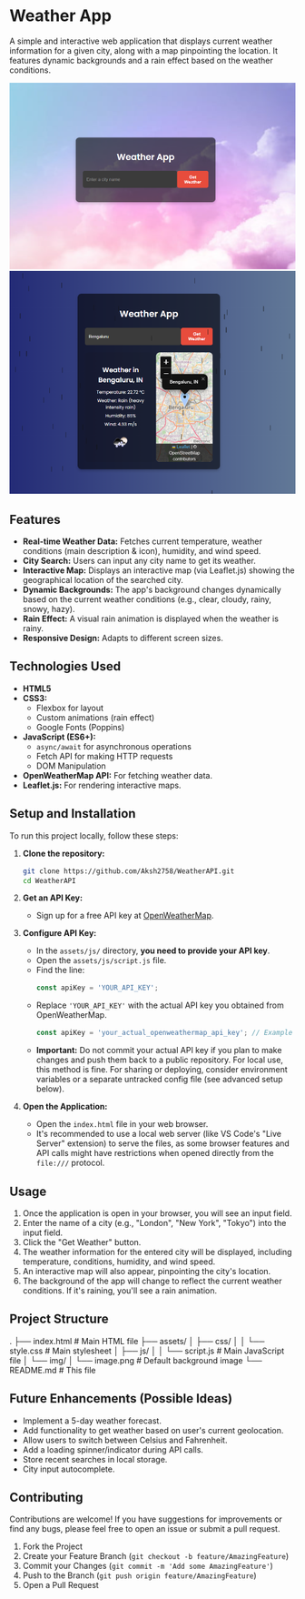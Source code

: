 # Weather App

A simple and interactive web application that displays current weather information for a given city, along with a map pinpointing the location. It features dynamic backgrounds and a rain effect based on the weather conditions.

![Weather App Screenshot](assets/img/output.png)
![Weather App Screenshot](assets/img/Sample.png)

## Features

*   **Real-time Weather Data:** Fetches current temperature, weather conditions (main description & icon), humidity, and wind speed.
*   **City Search:** Users can input any city name to get its weather.
*   **Interactive Map:** Displays an interactive map (via Leaflet.js) showing the geographical location of the searched city.
*   **Dynamic Backgrounds:** The app's background changes dynamically based on the current weather conditions (e.g., clear, cloudy, rainy, snowy, hazy).
*   **Rain Effect:** A visual rain animation is displayed when the weather is rainy.
*   **Responsive Design:** Adapts to different screen sizes.

## Technologies Used

*   **HTML5**
*   **CSS3:**
    *   Flexbox for layout
    *   Custom animations (rain effect)
    *   Google Fonts (Poppins)
*   **JavaScript (ES6+):**
    *   `async/await` for asynchronous operations
    *   Fetch API for making HTTP requests
    *   DOM Manipulation
*   **OpenWeatherMap API:** For fetching weather data.
*   **Leaflet.js:** For rendering interactive maps.

## Setup and Installation

To run this project locally, follow these steps:

1.  **Clone the repository:**
    ```bash
    git clone https://github.com/Aksh2758/WeatherAPI.git
    cd WeatherAPI
    ```

2.  **Get an API Key:**
    *   Sign up for a free API key at [OpenWeatherMap](https://openweathermap.org/appid).

3.  **Configure API Key:**
    *   In the `assets/js/` directory, **you need to provide your API key**.
    *   Open the `assets/js/script.js` file.
    *   Find the line:
        ```javascript
        const apiKey = 'YOUR_API_KEY';
        ```
    *   Replace `'YOUR_API_KEY'` with the actual API key you obtained from OpenWeatherMap.
        ```javascript
        const apiKey = 'your_actual_openweathermap_api_key'; // Example
        ```
    *   **Important:** Do not commit your actual API key if you plan to make changes and push them back to a public repository. For local use, this method is fine. For sharing or deploying, consider environment variables or a separate untracked config file (see advanced setup below).

4.  **Open the Application:**
    *   Open the `index.html` file in your web browser.
    *   It's recommended to use a local web server (like VS Code's "Live Server" extension) to serve the files, as some browser features and API calls might have restrictions when opened directly from the `file:///` protocol.

## Usage

1.  Once the application is open in your browser, you will see an input field.
2.  Enter the name of a city (e.g., "London", "New York", "Tokyo") into the input field.
3.  Click the "Get Weather" button.
4.  The weather information for the entered city will be displayed, including temperature, conditions, humidity, and wind speed.
5.  An interactive map will also appear, pinpointing the city's location.
6.  The background of the app will change to reflect the current weather conditions. If it's raining, you'll see a rain animation.

## Project Structure
.
├── index.html # Main HTML file 
├── assets/
│ ├── css/
│ │ └── style.css # Main stylesheet
│ ├── js/
│ │ └── script.js # Main JavaScript file
│ └── img/
│ └── image.png # Default background image
└── README.md # This file


## Future Enhancements (Possible Ideas)

*   Implement a 5-day weather forecast.
*   Add functionality to get weather based on user's current geolocation.
*   Allow users to switch between Celsius and Fahrenheit.
*   Add a loading spinner/indicator during API calls.
*   Store recent searches in local storage.
*   City input autocomplete.

## Contributing

Contributions are welcome! If you have suggestions for improvements or find any bugs, please feel free to open an issue or submit a pull request.

1.  Fork the Project
2.  Create your Feature Branch (`git checkout -b feature/AmazingFeature`)
3.  Commit your Changes (`git commit -m 'Add some AmazingFeature'`)
4.  Push to the Branch (`git push origin feature/AmazingFeature`)
5.  Open a Pull Request

